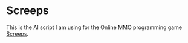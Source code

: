 # Screeps

This is the AI script I am using for the Online MMO programming game [Screeps](https://screeps.com/).
